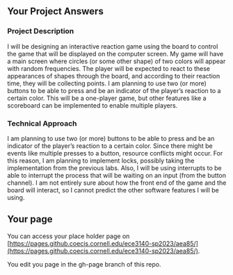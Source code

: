 ## Your Project Answers

### Project Description

I will be designing an interactive reaction game using the board to control the game that will be displayed on the computer screen. My game will have a main screen where circles (or some other shape) of two colors will appear with random frequencies. The player will be expected to react to these appearances of shapes through the board, and according to their reaction time, they will be collecting points. I am planning to use two (or more) buttons to be able to press and be an indicator of the player’s reaction to a certain color. This will be a one-player game, but other features like a scoreboard can be implemented to enable multiple players.
### Technical Approach

I am planning to use two (or more) buttons to be able to press and be an indicator of the player’s reaction to a certain color. Since there might be events like multiple presses to a button, resource conflicts might occur. For this reason, I am planning to implement locks, possibly taking the implementation from the previous labs. Also, I will be using interrupts to be able to interrupt the process that will be waiting on an input (from the button channel). I am not entirely sure about how the front end of the game and the board will interact, so I cannot predict the other software features I will be using.
## Your page
You can access your place holder page on [https://pages.github.coecis.cornell.edu/ece3140-sp2023/aea85/](https://pages.github.coecis.cornell.edu/ece3140-sp2023/aea85/).

You edit you page in the gh-page branch of this repo.